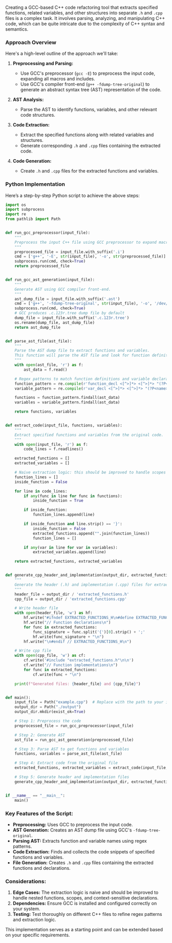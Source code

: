 Creating a GCC-based C++ code refactoring tool that extracts specified functions, related variables, and other structures into separate `.h` and `.cpp` files is a complex task. It involves parsing, analyzing, and manipulating C++ code, which can be quite intricate due to the complexity of C++ syntax and semantics.

### Approach Overview

Here's a high-level outline of the approach we'll take:

1. **Preprocessing and Parsing:**
   - Use GCC's preprocessor (`gcc -E`) to preprocess the input code, expanding all macros and includes.
   - Use GCC's compiler front-end (`g++ -fdump-tree-original`) to generate an abstract syntax tree (AST) representation of the code.

2. **AST Analysis:**
   - Parse the AST to identify functions, variables, and other relevant code structures.

3. **Code Extraction:**
   - Extract the specified functions along with related variables and structures.
   - Generate corresponding `.h` and `.cpp` files containing the extracted code.

4. **Code Generation:**
   - Create `.h` and `.cpp` files for the extracted functions and variables.

### Python Implementation

Here’s a step-by-step Python script to achieve the above steps:

```python
import os
import subprocess
import re
from pathlib import Path


def run_gcc_preprocessor(input_file):
    """
    Preprocess the input C++ file using GCC preprocessor to expand macros and includes.
    """
    preprocessed_file = input_file.with_suffix('.i')
    cmd = ['g++', '-E', str(input_file), '-o', str(preprocessed_file)]
    subprocess.run(cmd, check=True)
    return preprocessed_file


def run_gcc_ast_generation(input_file):
    """
    Generate AST using GCC compiler front-end.
    """
    ast_dump_file = input_file.with_suffix('.ast')
    cmd = ['g++', '-fdump-tree-original', str(input_file), '-o', '/dev/null']
    subprocess.run(cmd, check=True)
    # GCC produces .c.123r.tree dump file by default
    dump_file = input_file.with_suffix('.c.123r.tree')
    os.rename(dump_file, ast_dump_file)
    return ast_dump_file


def parse_ast_file(ast_file):
    """
    Parse the AST dump file to extract functions and variables.
    This function will parse the AST file and look for function definitions.
    """
    with open(ast_file, 'r') as f:
        ast_data = f.read()

    # Regex patterns to match function definitions and variable declarations
    function_pattern = re.compile(r'function_decl <[^>]*> <[^>]*> "(?P<name>[^"]+)"')
    variable_pattern = re.compile(r'var_decl <[^>]*> <[^>]*> "(?P<name>[^"]+)"')

    functions = function_pattern.findall(ast_data)
    variables = variable_pattern.findall(ast_data)

    return functions, variables


def extract_code(input_file, functions, variables):
    """
    Extract specified functions and variables from the original code.
    """
    with open(input_file, 'r') as f:
        code_lines = f.readlines()

    extracted_functions = []
    extracted_variables = []

    # Naive extraction logic: this should be improved to handle scopes and contexts.
    function_lines = []
    inside_function = False

    for line in code_lines:
        if any(func in line for func in functions):
            inside_function = True

        if inside_function:
            function_lines.append(line)

        if inside_function and line.strip() == '}':
            inside_function = False
            extracted_functions.append("".join(function_lines))
            function_lines = []

        if any(var in line for var in variables):
            extracted_variables.append(line)

    return extracted_functions, extracted_variables


def generate_cpp_header_and_implementation(output_dir, extracted_functions, extracted_variables):
    """
    Generate the header (.h) and implementation (.cpp) files for extracted functions and variables.
    """
    header_file = output_dir / 'extracted_functions.h'
    cpp_file = output_dir / 'extracted_functions.cpp'

    # Write header file
    with open(header_file, 'w') as hf:
        hf.write("#ifndef EXTRACTED_FUNCTIONS_H\n#define EXTRACTED_FUNCTIONS_H\n\n")
        hf.write("// Function declarations\n")
        for func in extracted_functions:
            func_signature = func.split('{')[0].strip() + ';'
            hf.write(func_signature + "\n")
        hf.write("\n#endif // EXTRACTED_FUNCTIONS_H\n")

    # Write cpp file
    with open(cpp_file, 'w') as cf:
        cf.write('#include "extracted_functions.h"\n\n')
        cf.write("// Function implementations\n")
        for func in extracted_functions:
            cf.write(func + "\n")

    print(f"Generated files: {header_file} and {cpp_file}")


def main():
    input_file = Path("example.cpp")  # Replace with the path to your input file
    output_dir = Path("./output")
    output_dir.mkdir(exist_ok=True)

    # Step 1: Preprocess the code
    preprocessed_file = run_gcc_preprocessor(input_file)

    # Step 2: Generate AST
    ast_file = run_gcc_ast_generation(preprocessed_file)

    # Step 3: Parse AST to get functions and variables
    functions, variables = parse_ast_file(ast_file)

    # Step 4: Extract code from the original file
    extracted_functions, extracted_variables = extract_code(input_file, functions, variables)

    # Step 5: Generate header and implementation files
    generate_cpp_header_and_implementation(output_dir, extracted_functions, extracted_variables)


if __name__ == "__main__":
    main()
```

### Key Features of the Script:

- **Preprocessing:** Uses GCC to preprocess the input code.
- **AST Generation:** Creates an AST dump file using GCC's `-fdump-tree-original`.
- **Parsing AST:** Extracts function and variable names using regex patterns.
- **Code Extraction:** Finds and collects the code snippets of specified functions and variables.
- **File Generation:** Creates `.h` and `.cpp` files containing the extracted functions and declarations.

### Considerations:

1. **Edge Cases:** The extraction logic is naive and should be improved to handle nested functions, scopes, and context-sensitive declarations.
2. **Dependencies:** Ensure GCC is installed and configured correctly on your system.
3. **Testing:** Test thoroughly on different C++ files to refine regex patterns and extraction logic.

This implementation serves as a starting point and can be extended based on your specific requirements.
